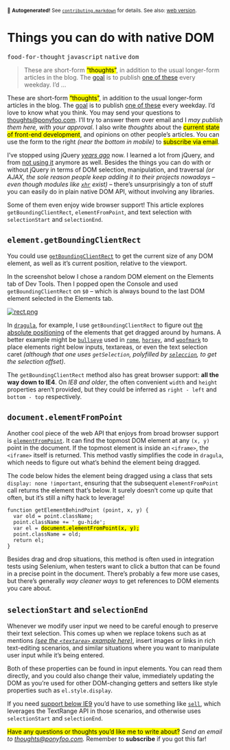 <sub>&#x1F6A8; <strong>Autogenerated!</strong> See <a href="https://github.com/ponyfoo/articles/tree/noindex/contributing.markdown"><code>contributing.markdown</code></a> for details. See also: <a href="https://ponyfoo.com/articles/things-you-can-do-in-plain-javascript">web version</a>.</sub>

<a href="https://ponyfoo.com/articles/things-you-can-do-in-plain-javascript"><div></div></a>

<h1>Things you can do with native DOM</h1>

<p><kbd>food-for-thought</kbd> <kbd>javascript</kbd> <kbd>native</kbd> <kbd>dom</kbd></p>

<blockquote><p>These are short-form <mark class="md-mark">&#x201C;thoughts&#x201D;</mark>, in addition to the usual longer-form articles in the blog. The <a href="https://ponyfoo.com/articles/food-for-thought-begins">goal</a> is to publish <a href="https://ponyfoo.com/articles/tagged/food-for-thought">one of these</a> every weekday. I&#x2019;d &#x2026;</p></blockquote>

<div><p>These are short-form <mark class="md-mark">&#x201C;thoughts&#x201D;</mark>, in addition to the usual longer-form articles in the blog. The <a href="https://ponyfoo.com/articles/food-for-thought-begins">goal</a> is to publish <a href="https://ponyfoo.com/articles/tagged/food-for-thought">one of these</a> every weekday. I&#x2019;d love to know what you think. You may send your questions to <a href="mailto:thoughts@ponyfoo.com">thoughts@ponyfoo.com</a>. I&#x2019;ll try to answer them over email and I <em>may publish them here, with your approval</em>. I also write <em>thoughts</em> about the <mark class="md-mark">current state of front-end development</mark>, and opinions on other people&#x2019;s articles. You can use the form to the right <em>(near the bottom in mobile)</em> to <mark class="md-mark">subscribe via email</mark>.</p></div>

<blockquote></blockquote>

<div><p>I&#x2019;ve stopped using jQuery <a href="https://ponyfoo.com/articles/getting-over-jquery"><em>years ago</em></a> now. I learned a lot from jQuery, and from <a href="https://ponyfoo.com/articles/getting-over-jquery">not using it</a> anymore as well. Besides the things you can do with or without jQuery in terms of DOM selection, manipulation, and traversal <em>(or AJAX, the sole reason people keep adding it to their projects nowadays &#x2013; even though modules like <a href="https://github.com/Raynos/xhr" target="_blank"><code class="md-code md-code-inline">xhr</code></a> exist)</em> &#x2013; there&#x2019;s unsurprisingly a ton of stuff you can easily do in plain native DOM API, without involving any libraries.</p> <p>Some of them even enjoy wide browser support! This article explores <code class="md-code md-code-inline">getBoundingClientRect</code>, <code class="md-code md-code-inline">elementFromPoint</code>, and text selection with <code class="md-code md-code-inline">selectionStart</code> and <code class="md-code md-code-inline">selectionEnd</code>.</p></div>

<div><h2 id="elementgetboundingclientrect"><code class="md-code md-code-inline">element.getBoundingClientRect</code></h2> <p>You could use <a href="https://developer.mozilla.org/en/docs/Web/API/Element/getBoundingClientRect" target="_blank" aria-label="Element.getBoundingClientRect() &#x2013; MDN"><code class="md-code md-code-inline">getBoundingClientRect</code></a> to get the current size of any DOM element, as well as it&#x2019;s current position, relative to the viewport.</p> <p>In the screenshot below I chose a random DOM element on the Elements tab of Dev Tools. Then I popped open the Console and used <code class="md-code md-code-inline">getBoundingClientRect</code> on <code class="md-code md-code-inline">$0</code> &#x2013; which is always bound to the last DOM element selected in the Elements tab.</p> <p><a href="https://developer.mozilla.org/en/docs/Web/API/Element/getBoundingClientRect" target="_blank" aria-label="Element.getBoundingClientRect() &#x2013; MDN"><img alt="rect.png" class="" src="https://i.imgur.com/FO1GqeR.png"></a></p> <p>In <a href="https://github.com/bevacqua/dragula" target="_blank" aria-label="bevacqua/dragula on GitHub"><code class="md-code md-code-inline">dragula</code></a>, for example, I use <code class="md-code md-code-inline">getBoundingClientRect</code> to figure out <a href="https://github.com/bevacqua/dragula/blob/8ebbffc7a674234cc55e757155d981dca9ab3288/dragula.js#L463-L469" target="_blank" aria-label="getOffset() method in dragula">the absolute positioning</a> of the elements that get dragged around by humans. A better example might be <a href="https://github.com/bevacqua/bullseye/blob/bab4799cdf02e5df2bef81d48faddc75a0b03f6f/bullseye.js#L44" target="_blank" aria-label="bevacqua/bullseye on GitHub"><code class="md-code md-code-inline">bullseye</code></a> used in <a href="https://github.com/bevacqua/rome" target="_blank" aria-label="bevacqua/rome on GitHub"><code class="md-code md-code-inline">rome</code></a>, <a href="https://github.com/bevacqua/horsey" target="_blank" aria-label="bevacqua/horsey on GitHub"><code class="md-code md-code-inline">horsey</code></a>, and <a href="https://github.com/bevacqua/woofmark" target="_blank" aria-label="bevacqua/woofmark on GitHub"><code class="md-code md-code-inline">woofmark</code></a> to place elements right below inputs, textareas, or even the text selection caret <em>(although that one uses <code class="md-code md-code-inline">getSelection</code>, polyfilled by <a href="https://github.com/bevacqua/seleccion" target="_blank" aria-label="bevacqua/seleccion on GitHub"><code class="md-code md-code-inline">seleccion</code></a>, to get the selection offset)</em>.</p> <p>The <code class="md-code md-code-inline">getBoundingClientRect</code> method also has great browser support: <strong>all the way down to IE4</strong>. On <em>IE8 and older</em>, the often convenient <code class="md-code md-code-inline">width</code> and <code class="md-code md-code-inline">height</code> properties aren&#x2019;t provided, but they could be inferred as <code class="md-code md-code-inline">right - left</code> and <code class="md-code md-code-inline">bottom - top</code> respectively.</p> <h2 id="documentelementfrompoint"><code class="md-code md-code-inline">document.elementFromPoint</code></h2> <p>Another cool piece of the web API that enjoys from broad browser support is <a href="https://developer.mozilla.org/en-US/docs/Web/API/Document/elementFromPoint" target="_blank" aria-label="Document.elementFromPoint() &#x2013; MDN"><code class="md-code md-code-inline">elementFromPoint</code></a>. It can find the topmost DOM element at any <code class="md-code md-code-inline">(x, y)</code> point in the document. If the topmost element is inside an <code class="md-code md-code-inline">&lt;iframe&gt;</code>, the <code class="md-code md-code-inline">&lt;iframe&gt;</code> itself is returned. This method vastly simplifies the code in <code class="md-code md-code-inline">dragula</code>, which needs to figure out what&#x2019;s behind the element being dragged.</p> <p>The code below hides the element being dragged using a class that sets <code class="md-code md-code-inline">display: none !important</code>, ensuring that the subsequent <code class="md-code md-code-inline">elementFromPoint</code> call returns the element that&#x2019;s below. It surely doesn&#x2019;t come up quite that often, but it&#x2019;s still a nifty hack to leverage!</p> <pre class="md-code-block"><code class="md-code md-lang-javascript"><span class="md-code-function"><span class="md-code-keyword">function</span> <span class="md-code-title">getElementBehindPoint</span> <span class="md-code-params">(point, x, y)</span> </span>{
  <span class="md-code-keyword">var</span> old = point.className;
  point.className += <span class="md-code-string">&apos; gu-hide&apos;</span>;
  <span class="md-code-keyword">var</span> el = <mark class="md-mark md-code-mark">document.elementFromPoint(x, y);</mark>
  point.className = old;
  <span class="md-code-keyword">return</span> el;
}
</code></pre> <p>Besides drag and drop situations, this method is often used in integration tests using Selenium, when testers want to click a button that can be found in a precise point in the document. There&#x2019;s probably a few more use cases, but there&#x2019;s generally <em>way cleaner ways</em> to get references to DOM elements you care about.</p> <h2 id="selectionstart-and-selectionend"><code class="md-code md-code-inline">selectionStart</code> and <code class="md-code md-code-inline">selectionEnd</code></h2> <p>Whenever we modify user input we need to be careful enough to preserve their text selection. This comes up when we replace tokens such as at mentions <a href="http://bevacqua.github.io/horsey/" target="_blank" aria-label="Horsey autocomplete demo on GitHub Pages"><em>(see the <code class="md-code md-code-inline">&lt;textarea&gt;</code> example here)</em></a>, insert images or links in rich text-editing scenarios, and similar situations where you want to manipulate user input while it&#x2019;s being entered.</p> <p>Both of these properties can be found in input elements. You can read them directly, and you could also change their value, immediately updating the DOM as you&#x2019;re used for other DOM-changing getters and setters like style properties such as <code class="md-code md-code-inline">el.style.display</code>.</p> <p>If you need <a href="https://developer.mozilla.org/en-US/docs/Web/API/HTMLInputElement/setSelectionRange" target="_blank" aria-label="HTMLInputElement.setSelectionRange() &#x2013; MDN">support below IE9</a> you&#x2019;d have to use something like <a href="https://github.com/bevacqua/sell" target="_blank" aria-label="bevacqua/sell on GitHub"><code class="md-code md-code-inline">sell</code></a>, which leverages the TextRange API in those scenarios, and otherwise uses <code class="md-code md-code-inline">selectionStart</code> and <code class="md-code md-code-inline">selectionEnd</code>.</p> <p><mark class="md-mark">Have any questions or thoughts you&#x2019;d like me to write about?</mark> <em>Send an email to <a href="mailto:thoughts@ponyfoo.com" aria-label="Send me your questions and feedback!">thoughts@ponyfoo.com</a>.</em> Remember to <strong>subscribe</strong> if you got this far!</p></div>

